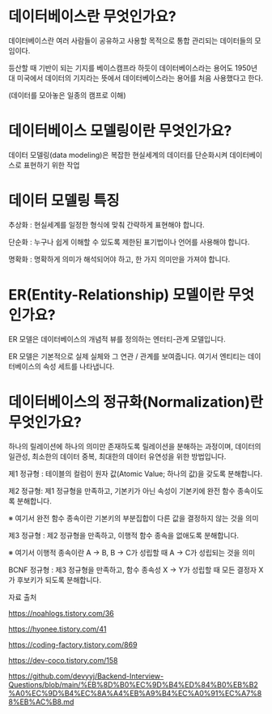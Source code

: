 데이터베이스란 무엇인가요?
===

 데이터베이스란 여러 사람들이 공유하고 사용할 목적으로 통합 관리되는 데이터들의 모임이다.

등산할 때 기반이 되는 기지를 베이스캠프라 하듯이 데이터베이스라는 용어도 1950년대 미국에서 데이터의 기지라는 뜻에서 데이터베이스라는 용어를 처음 사용했다고 한다.

(데이터를 모아놓은 일종의 캠프로 이해)

데이터베이스 모델링이란 무엇인가요?
===

데이터 모델링(data modeling)은 복잡한 현실세계의 데이터를 단순화시켜 데이터베이스로 표현하기 위한 작업

데이터 모델링 특징
===

추상화 : 현실세계를 일정한 형식에 맞춰 간략하게 표현해야 합니다.

단순화 : 누구나 쉽게 이해할 수 있도록 제한된 표기법이나 언어를 사용해야 합니다.

명확화 : 명확하게 의미가 해석되어야 하고, 한 가지 의미만을 가져야 합니다.

ER(Entity-Relationship) 모델이란 무엇인가요?
====

ER 모델은 데이터베이스의 개념적 뷰를 정의하는 엔터티-관계 모델입니다.

ER 모델은 기본적으로 실제 실체와 그 연관 / 관계를 보여줍니다. 여기서 엔티티는 데이터베이스의 속성 세트를 나타냅니다.

데이터베이스의 정규화(Normalization)란 무엇인가요?
===

하나의 릴레이션에 하나의 의미만 존재하도록 릴레이션을 분해하는 과정이며, 데이터의 일관성, 최소한의 데이터 중복, 최대한의 데이터 유연성을 위한 방법입니다.

제1 정규형 : 테이블의 컬럼이 원자 값(Atomic Value; 하나의 값)을 갖도록 분해합니다.

제2 정규형: 제1 정규형을 만족하고, 기본키가 아닌 속성이 기본키에 완전 함수 종속이도록 분해합니다.

※ 여기서 완전 함수 종속이란 기본키의 부분집합이 다른 값을 결정하지 않는 것을 의미


제3 정규형 : 제2 정규형을 만족하고, 이행적 함수 종속을 없애도록 분해합니다.

※ 여기서 이행적 종속이란 A → B, B → C가 성립할 때 A → C가 성립되는 것을 의미


BCNF 정규형 : 제3 정규형을 만족하고, 함수 종속성 X → Y가 성립할 때 모든 결정자 X가 후보키가 되도록 분해합니다.





자료 출처

https://noahlogs.tistory.com/36

https://hyonee.tistory.com/41

https://coding-factory.tistory.com/869

https://dev-coco.tistory.com/158

https://github.com/devyyj/Backend-Interview-Questions/blob/main/%EB%8D%B0%EC%9D%B4%ED%84%B0%EB%B2%A0%EC%9D%B4%EC%8A%A4%EB%A9%B4%EC%A0%91%EC%A7%88%EB%AC%B8.md
